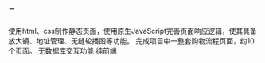# -
使用html、css制作静态页面，使用原生JavaScript完善页面响应逻辑，使其具备放大镜、地址管理、无缝轮播图等功能。
完成项目中一整套购物流程页面，约10个页面。
无数据库交互功能 纯前端
